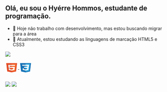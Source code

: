 ## Olá, eu sou o Hyérre Hommos, estudante de programação.

- 🔭 Hoje não trabalho com desenvolvimento, mas estou buscando migrar para a área
- 🌱 Atualmente, estou estudando as linguagens de marcação HTML5 e CSS3

<div>
  <a href="https://beacons.ai/hyerremhommos">
  <img height="180em" src="https://github-readme-stats.vercel.app/api/top-langs/?username=hyerremhommos&layout=compact&langs_count=16&theme=dark"/>
</div>

<div style="display: inline_block"><br>
  <img align="center" alt="Rafa-HTML" height="30" width="40" src="https://raw.githubusercontent.com/devicons/devicon/master/icons/html5/html5-original.svg">
  <img align="center" alt="Rafa-CSS" height="30" width="40" src="https://raw.githubusercontent.com/devicons/devicon/master/icons/css3/css3-original.svg">
</div>

##

<div> 
  <a href = "mailto:contatorafaballerini@gmail.com"><img src="https://img.shields.io/badge/-Gmail-%23333?style=for-the-badge&logo=gmail&logoColor=white" target="_blank"></a>
  <a href="https://www.linkedin.com/in/rafaella-ballerini-45875016a" target="_blank"><img src="https://img.shields.io/badge/-LinkedIn-%230077B5?style=for-the-badge&logo=linkedin&logoColor=white" target="_blank"></a> 
  
</div>
